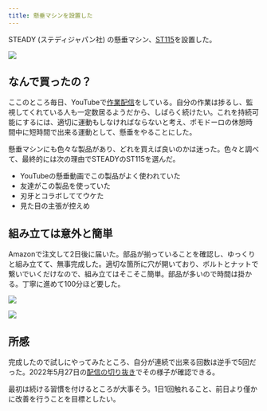 ```yaml
---
title: 懸垂マシンを設置した
---
```

STEADY (ステディジャパン社) の懸垂マシン、[ST115](https://www.amazon.co.jp/dp/B09K3QQBKH)を設置した。

![](https://lh3.googleusercontent.com/docs/ADP-6oGXPeRY3kEfNPd18DaGZSWNZjeL17diYej6hwAiQAXn0IsfdpljkqLzvcpJPm12ViL21RjfjxhSkxfZM6lYdlrUk8xQjkRcyrmF44St4QZt8FOUi861lMpPsA0YbzULhq56sTx-ig3aSuaDmXcc2RaD4aHn2LoqInJGF1ox08VC7PC88B1QtiteBcqeYrt_5gKVaHvTmO43oKntfxn_EebTFoCWBjemjfGsZP31nJ_DVTJ6U3d4fxSlNtYzurtG1Pcad2D0uFamQwnrH_lXq31zWbyoGXMru67LUl88yX2ZBWNx37TGbUvcg3n9jFhP_KiaP9eG7S-giKF0ZkUxu2HHtsH6MEEm1WWSAD-p6jmUT69v361vziHU_Roa-a9DWwXHEiZ2KClfrfZzMFIYSfghkEm32aVjmotbUVpMGrxHO1_n9yy4Q3LvQH8UB804ZbVz_zYp2pfDECqT7fjXYuvDRhE-zPtuZHNyCb_A_bvQUClL_n6VYCOSqV-BfF5IDESXIv9C-DcrBij8lbhcENhTJ2xlsd1hnxrLd9n35fAPhLrtG_AeXzCMS1mCCeY0wu3LwVHvsggwOD-EohSQoV_AcJQKCNwqavNLGy5v4keuwU7r7wdZa8uYw6_ETPXxPXOzuZEXzQQr32GpsfeIS-8QW5Jfj-uR2_99AxPBSXPTAaS8o6spA2auofYmNZ3BIvprj0eBzWxQPpkmgUO_Cl8r2J8ZnZEDhzDd1A4BDI7TDptM0bbuHYhnLDW5Vt_-AjM2kJ_ZNIGoRqrLKdVQkcIxGxoD0annbMu4GHsnJioZV-AlknR9CCNDDqTuLKaMzLkL3fFWnCzGxDNcb8ri8yjCz5NFAqFXOJKsl7dWatyfo29HPY5hNWCJrfVi5gTBeGTZdpQ6PUKIl-_MpK1Ib3CQ3xvwB6-_zqeYbb9FJgkAzmOw-UPt2HTk3LOl2jRC9eLj270U6fLPDfiLs8hQmCytVIz4EKc-BkKxL5HkeX3hmPmdaSGvqovk1SAad2FjtSMU8THjEnqIAF8gqFa2S0E7fGYiunjZZ38pOaarWCaqGHCVMIeGpMTGYspQ9OvevJ5NiJVZ3AINpaK9qTb5jV8e5DvX_GcZG1Oq-tPunF6FloC3oAIzO4t_n8JIKmwP-qM0-cuVB-nJ4UJhi4OShcXaVeJ_Wy9tSvlVNoR60W-cIjHwlnwiLffnFC9-6I-Vwjv0TspvFhhqLzCMM6J6_AWTtdRaxvJyL556JRSCSPTrbnfv)

なんで買ったの？
--------

ここのところ毎日、YouTubeで[作業配信](https://www.youtube.com/c/r7kamura)をしている。自分の作業は捗るし、監視してくれている人も一定数居るようだから、しばらく続けたい。これを持続可能にするには、適切に運動もしなければならないと考え、ポモドーロの休憩時間中に短時間で出来る運動として、懸垂をやることにした。

懸垂マシンにも色々な製品があり、どれを買えば良いのかは迷った。色々と調べて、最終的には次の理由でSTEADYのST115を選んだ。

*   YouTubeの懸垂動画でこの製品がよく使われていた
*   友達がこの製品を使っていた
*   刃牙とコラボしててウケた
*   見た目の主張が控えめ

組み立ては意外と簡単
----------

Amazonで注文して2日後に届いた。部品が揃っていることを確認し、ゆっくりと組み立てて、無事完成した。適切な箇所に穴が開いており、ボルトとナットで繋いでいくだけなので、組み立てはそこそこ簡単。部品が多いので時間は掛かる。丁寧に進めて100分ほど要した。

![](https://lh3.googleusercontent.com/docs/ADP-6oH_4wq3t9t05WfMZK8-p4aiHhuZ08FUWpICfIDd7KPt5mmD7J3711SxUQ_iC0oPdEFm4ZPTkip2H0OJxGoD0FOwo8Vx043t_0tgSy11MOddmrOkc_y6-Och9DjDgeatNWDHcUYbaRS3SGtM--_q8HDp7losdu_4j9QtXNGrgqKoIgxjt4B1q7qSXfwo2hyLgTZsVsGROImSPnMa4hjYlHtkDwMQQlYwqGMOsd8MWD5yHTwSyZkQY5OJhX2PsS_cyfo2WPFjsfuOx7GL0ORaKeA-1WRnIww-wMmQ-mELXj0nGnbi_S4am-0MNOk9ehe97lrz6CU1rGzhbHvuDjMo60i4v_xLGCu1WDQ6N28zBZCSoANJHr8BFR4SLJonhaSwwDwQBPCIiXKkvUwn0QvimfJoXt2CkVkBLp6OF8EUmkyF2GrgUcCnvhJ1mDJFQiwZJhMyuj2OZLW9mx7E7yPXriWxmMDxBIudWnGPx9UnfMJGTPuPeALs5vzfqS3RIly4_xPLbm7Njh3nhXyXCTmJQk62RvfIcCHjoBu0wifjoHmXa4nd6gLoTrT5Ok-aP7sI48kD5adHQOfQc4_D3fSKxvFM2HyFDS2dlLn3XF0lEA-XOvKGbawZtqRI6b1Lu21JUqPY_k-paHZo_OetJuNal4_zAaDBU6dKcOHGXto2OZgzYz_Dbosc0TJqYDRdgTLsfdxHLqXOr8049vc9mYM5PQ_nM9MGf3WhLs7ry6DYNdETICxW7zfUjxgsWx-UVWlHo7yt095iTzjCMy9MMy-yZ3pvEnAzx_VMqHLv_zdxz_Q0JQDujhXtqVcO-qtQRz8Rq6mrFQNgWyrywDSMsvv9uXoOIC6DTplFEeur2hWe3yRRQN47hwIj6ntVg9bK1FZdq-IaK0aMNgv9M5se60usB5PpEhs2Q99u3D4tF6S_6k5eD58mXaR-zDNsEoVxQXF4Ne5gezx02Jp0w9KpklP_12fLL4N-LmoI4zvEYQT8AMGRxuxxhC6xnO0sbiu0aBzfNd1LKJmDcZA_p5ZffxDHlZXFidFIuTKGXFx0Bq2HFwbYtUcgIt7fHJVqlBBtLw563R-USnULSGphrLIRIEiJy7D0HtQiZnclMHqkgGiP0lVzfJilhFzP868fiHQo2dMFrkvQ6gA_0HwE7LeNsc-cOKNCvjcRC-VNUHZRD3r3IRB6utvaN9SBzOWB8v_Cr9m2NoDvJdzV95WCQmy2oc7rrn19XOzFvjsV7-znfyQGzdFwi4DM)

![](https://lh3.googleusercontent.com/docs/ADP-6oHkxH3ATcSHIA4IC29S8_6WbkUjKIpMjKR8aZynZc8mFKoTXM8BJmmXaSMweOJdErH-YYWoONGMut13Fl9c96dAWpPOxKvuL2Nv11M7-RtieBpJlGtofoxvlZno1f4jCygPjfiLOog7m6XGffeFtm_xk7iDaffQ5VdC93BCA7c7t7ZbzERQOo9kHkjVvWYiFF40kBVpkV2f_iqsXKBtsATfkVZ0FjT7HJ47votHXa4PqJM9M7QjWn9Uy9lGCRzDpjdjXUztXtjc_Kt7CfA4hdiUq5pt0qa2G2yRY-0556r3Exxs51eYUPQY3lC30W7PCnbLCczHDTuanJuSrqAs7Lf5KmlQk6fgItcEFCoi2cS__1ywg47KrMblA9D9_vGbjMdN5B3ZEBQyniCyzBBanzCYeRmVEx_1xQojv-dufQhJYOf7ADFnO5LQ98YQ0Cv1Ww5EF-Ym4J1dO9bduokLX5m1xfRudENdYp8ncY7uIitD0urHDDucVVZqDPdTjwRoSIPyDw55VC-DPAZIlWs99F27QLSTY3aOTyO0wCn0nHgXeX5Zl37s-eos7xs4U3VKwanQeR0XDIqRwlmQ-AmtX1pPFZlSvemIYtrRmlUppkMHXHbdxVoMCjN7JXc20FVfo_jr_SZpWFjhG8b_9le5PGIcN7fRCwQDYzy0LmIajm3Iz4Odl0De2f1tCaWkp_O2mNf1AtJiTjB73EUPTzx4SnX2pwvMgWM7jUpFx5THCunGEJw1m0rF7nmYqZ3w3gtwQz1DVhOcIhxPOcHhV6WLiMEOfDHJxQt4y80J6RD2YT5w89L8DUrOnA47REKmBAKvlUMB6yryZZ7pi1B62klCcQBAaGfJ_f9eXefsKkw_XEJyLKMYPX2zwwjhWwcQcxwq-ifKn9XvwDjQmd9NqcozBu6Wv4Zcmj0kALshqq-9GlWCn7e4-tWIW4lQfrrthlgG4w8RVpcIuXjiauO0NIw0Z09tn6ug0dos7NZnwVZBGucF1q4081FHFvCHq00mIoHfLz0SwRldogTFuvIE73ck82TNJ-gjgO6PxMq-T1CX07jxzV8N3qxYFklNpg5H3Gi9rzRzcua7lx-dxEPlSkZSN8JrIC8kWCZasB03ri6Z5Vpm7F5CiolPULI1quzbp73WSB1g23SacejQ-56HDnqBIqDBxFpBDwIMCfjYcF2du-dMrY2KmOfag-o5OuwTfnzjDTmJ5YFiYyg63D1BmO6225pijmNzpym2z9pnanxYjjpYmDJd)

所感
--

完成したので試しにやってみたところ、自分が連続で出来る回数は逆手で5回だった。2022年5月27日の[配信の切り抜き](https://www.youtube.com/clip/Ugkxy2NXpdlfZF0kT9s-MoCOrbB1wpWEryK9)でその様子が確認できる。

最初は続ける習慣を付けるところが大事そう。1日1回触れること、前日より僅かに改善を行うことを目標としたい。
